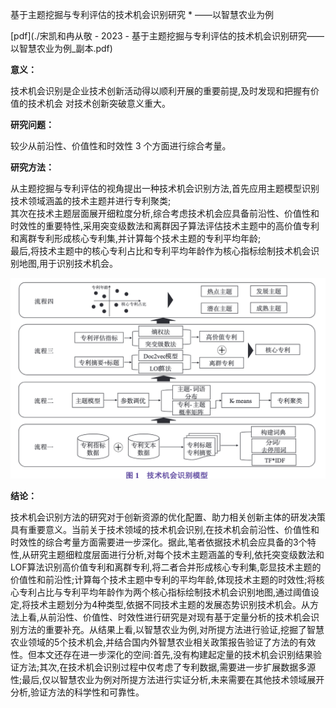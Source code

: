 基于主题挖掘与专利评估的技术机会识别研究  *  ——以智慧农业为例

[pdf](./宋凯和冉从敬 - 2023 - 基于主题挖掘与专利评估的技术机会识别研究——以智慧农业为例_副本.pdf)  

**意义：**  

技术机会识别是企业技术创新活动得以顺利开展的重要前提,及时发现和把握有价值的技术机会  对技术创新突破意义重大。



**研究问题：** 

较少从前沿性、价值性和时效性 3 个方面进行综合考量。

**研究方法：**

从主题挖掘与专利评估的视角提出一种技术机会识别方法,首先应用主题模型识别技术领域涵盖的技术主题并进行专利聚类;  
其次在技术主题层面展开细粒度分析,综合考虑技术机会应具备前沿性、价值性和时效性的重要特性,采用突变级数法和离群因子算法评估技术主题中的高价值专利和离群专利形成核心专利集,并计算每个技术主题的专利平均年龄;  
最后,将技术主题中的核心专利占比和专利平均年龄作为核心指标绘制技术机会识别地图,用于识别技术机会。

![截屏2025-03-20 20.16.55.png](%E6%88%AA%E5%B1%8F2025-03-20%2020.16.55.png)

**结论：** 

技术机会识别方法的研究对于创新资源的优化配置、助力相关创新主体的研发决策具有重要意义。当前关于技术领域的技术机会识别,在技术机会前沿性、价值性和时效性的综合考量方面需要进一步深化。据此,笔者依据技术机会应具备的3个特性,从研究主题细粒度层面进行分析,对每个技术主题涵盖的专利,依托突变级数法和LOF算法识别高价值专利和离群专利,将二者合并形成核心专利集,彰显技术主题的价值性和前沿性;计算每个技术主题中专利的平均年龄,体现技术主题的时效性;将核心专利占比与专利平均年龄作为两个核心指标绘制技术机会识别地图,通过阈值设定,将技术主题划分为4种类型,依据不同技术主题的发展态势识别技术机会。从方法上看,从前沿性、价值性、时效性进行研究是对现有基于定量分析的技术机会识别方法的重要补充。从结果上看,以智慧农业为例,对所提方法进行验证,挖掘了智慧农业领域的5个技术机会,并结合国内外智慧农业相关政策报告验证了方法的有效性。但本文还存在进一步深化的空间:首先,没有构建起定量的技术机会识别结果验证方法;其次,在技术机会识别过程中仅考虑了专利数据,需要进一步扩展数据多源性;最后,仅以智慧农业为例对所提方法进行实证分析,未来需要在其他技术领域展开分析,验证方法的科学性和可靠性。

